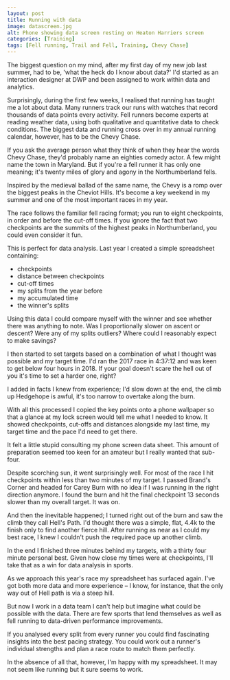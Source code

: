 ```yaml
---
layout: post
title: Running with data
image: datascreen.jpg
alt: Phone showing data screen resting on Heaton Harriers screen
categories: [Training]
tags: [Fell running, Trail and Fell, Training, Chevy Chase]
---
```


The biggest question on my mind, after my first day of my new job last summer, had to be, 'what the heck do I know about data?' I'd started as an interaction designer at DWP and been assigned to work within data and analytics.

Surprisingly, during the first few weeks, I realised that running has taught me a lot about data. Many runners track our runs with watches that record thousands of data points every activity. Fell runners become experts at reading weather data, using both qualitative and quantitative data to check conditions. The biggest data and running cross over in my annual running calendar, however, has to be the Chevy Chase.

If you ask the average person what they think of when they hear the words Chevy Chase, they'd probably name an eighties comedy actor. A few might name the town in Maryland. But if you're a fell runner it has only one meaning; it's twenty miles of glory and agony in the Northumberland fells.

Inspired by the medieval ballad of the same name, the Chevy is a romp over the biggest peaks in the Cheviot Hills. It's become a key weekend in my summer and one of the most important races in my year. 

The race follows the familiar fell racing format; you run to eight checkpoints, in order and before the cut-off times. If you ignore the fact that two checkpoints are the summits of the highest peaks in Northumberland, you could even consider it fun.

This is perfect for data analysis. Last year I created a simple spreadsheet containing:

* checkpoints
* distance between checkpoints
* cut-off times
* my splits from the year before
* my accumulated time
* the winner's splits 

Using this data I could compare myself with the winner and see whether there was anything to note. Was I proportionally slower on ascent or descent? Were any of my splits outliers? Where could I reasonably expect to make savings?

I then started to set targets based on a combination of what I thought was possible and my target time. I'd ran the 2017 race in 4:37:12 and was keen to get below four hours in 2018. If your goal doesn't scare the hell out of you it's time to set a harder one, right? 

I added in facts I knew from experience; I'd slow down at the end, the climb up Hedgehope is awful, it's too narrow to overtake along the burn.

With all this processed I copied the key points onto a phone wallpaper so that a glance at my lock screen would tell me what I needed to know. It showed checkpoints, cut-offs and distances alongside my last time, my target time and the pace I'd need to get there. 

It felt a little stupid consulting my phone screen data sheet. This amount of preparation seemed too keen for an amateur but I really wanted that sub-four.

Despite scorching sun, it went surprisingly well. For most of the race I hit checkpoints within less than two minutes of my target. I passed Brand's Corner and headed for Carey Burn with no idea if I was running in the right direction anymore. I found the burn and hit the final checkpoint 13 seconds slower than my overall target. It was on.

And then the inevitable happened; I turned right out of the burn and saw the climb they call Hell's Path. I'd thought there was a simple, flat, 4.4k to the finish only to find another fierce hill. After running as near as I could my best race, I knew I couldn't push the required pace up another climb.

In the end I finished three minutes behind my targets, with a thirty four minute personal best. Given how close my times were at checkpoints, I'll take that as a win for data analysis in sports. 

As we approach this year's race my spreadsheet has surfaced again. I've got both more data and more experience – I know, for instance, that the only way out of Hell path is via a steep hill.

But now I work in a data team I can't help but imagine what could be possible with the data. There are few sports that lend themselves as well as fell running to data-driven performance improvements. 

If you analysed every split from every runner you could find fascinating insights into the best pacing strategy. You could work out a runner's individual strengths and plan a race route to match them perfectly. 

In the absence of all that, however, I'm happy with my spreadsheet. It may not seem like running but it sure seems to work.
